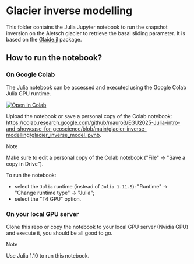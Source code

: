 # Glacier inverse modelling
This folder contains the Julia Jupyter notebook to run the snapshot inversion on the Aletsch glacier to retrieve the basal sliding parameter. It is based on the [Glaide.jl](https://github.com/yiluchen1066/Glaide.jl) package.

## How to run the notebook?

### On Google Colab
The Julia notebook can be accessed and executed using the Google Colab Julia GPU runtime.

<a href="https://colab.research.google.com/github/mauro3/EGU2025-Julia-intro-and-showcase-for-geoscience/blob/main/glacier-inverse-modelling/glacier_inverse_model.ipynb" target="_parent"><img src="https://colab.research.google.com/assets/colab-badge.svg" alt="Open In Colab"/></a>

Upload the notebook or save a personal copy of the Colab notebook: https://colab.research.google.com/github/mauro3/EGU2025-Julia-intro-and-showcase-for-geoscience/blob/main/glacier-inverse-modelling/glacier_inverse_model.ipynb.

> [!NOTE]
> Make sure to edit a personal copy of the Colab notebook ("File" -> "Save a copy in Drive").

To run the notebook:
- select the `Julia` runtime (instead of `Julia 1.11.5`): "Runtime" -> "Change runtime type" -> "Julia";
- select the "T4 GPU" option.

### On your local GPU server
Clone this repo or copy the notebook to your local GPU server (Nvidia GPU) and execute it, you should be all good to go.

> [!NOTE]
> Use Julia 1.10 to run this notebook.
